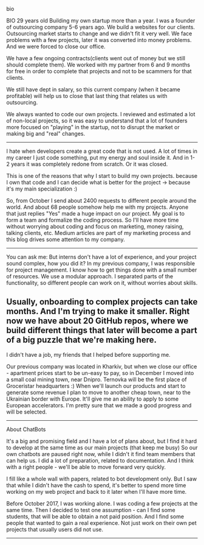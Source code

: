 bio

BIO
29 years old
Building my own startup more than a year.
I was a founder of outsourcing company 5-6 years ago. We build a websites for our clients.
Outsourcing market starts to change and we didn't fit it very well.
We face problems with a few projects, later it was converted into money problems. And we were forced to close our office.

We have a few ongoing contracts(clients went out of money but we still should complete them). We worked with my partner from 6 and 9 months for free in order to complete that projects and not to be scammers for that clients.

We still have dept in salary, so this current company (when it became profitable) will help us to close that last thing that relates us with outsourcing.


We always wanted to code our own projects. I reviewed and estimated a lot of non-local projects, so it was easy to understand that a lot of founders more focused on "playing" in the startup, not to disrupt the market or making big and "real" changes.

 ---

I hate when developers create a great code that is not used. A lot of times in my career I just code something, put my energy and soul inside it. And in 1-2 years it was completely redone from scratch. Or it was closed.

This is one of the reasons that why I start to build my own projects.
because I own that code and I can decide what is better for the project -> because it's my main specialization :)




So, from October I send about 2400 requests to different people around the world. And about 68 people somehow help me with my projects.
Anyone that just replies "Yes" made a huge impact on our project.
My goal is to form a team and formalize the coding process. So I'll have more time without worrying about coding and focus on marketing, money raising, talking clients, etc.
Medium articles are part of my marketing process and this blog drives some attention to my company.

---
You can ask me:
But interns don't have a lot of experience, and your project sound complex, how you did it?
In my previous company, I was responsible for project management. I know how to get things done with a small number of resources.
We use a modular approach. I separated parts of the functionality, so different people can work on it, without worries about skills.

Usually, onboarding to complex projects can take months. And I'm trying to make it smaller. Right now we have about 20 GitHub repos, where we build different things that later will become a part of a big puzzle that we're making here.
----

I didn't have a job, my friends that I helped before supporting me.

Our previous company was located in Kharkiv, but when we close our office - apartment prices start to be un-easy to pay, so in December I moved into a small coal mining town, near Dnipro.
Ternovka will be the first place of Groceristar headquarters :)
When we'll launch our products and start to generate some revenue I plan to move to another cheap town, near to the Ukrainian border with Europe. It'll give me an ability to apply to some European accelerators. I'm pretty sure that we made a good progress and will be selected.

---














About ChatBots

It's a big and promising  field and I have a lot of plans about, but I find it hard to develop at the same time as our main projects (that keep me busy)
So our own chatbots are paused right now, while I didn't it find team members that can help us.
I did a lot of preparation, related to documentation. And I think with a right people - we'll be able to move forward very quickly.

I fill like a whole wall with papers, related to bot development only. But I saw that while I didn't have the cash to spend, it's better to spend more time working on my web project and back to it later when I'll have more time.

Before October 2017, I was working alone. I was coding a few projects at the same time. Then I decided to test one assumption - can I find some students, that will be able to obtain a not paid position. And I find some people that wanted to gain a real experience. Not just work on their own pet projects that usually users did not use.


---
